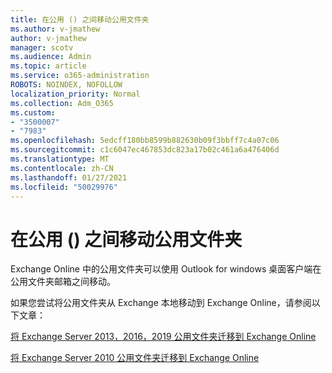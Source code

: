 ```yaml
---
title: 在公用 () 之间移动公用文件夹
ms.author: v-jmathew
author: v-jmathew
manager: scotv
ms.audience: Admin
ms.topic: article
ms.service: o365-administration
ROBOTS: NOINDEX, NOFOLLOW
localization_priority: Normal
ms.collection: Adm_O365
ms.custom:
- "3500007"
- "7983"
ms.openlocfilehash: 5edcff180bb8599b882630b09f3bbff7c4a07c06
ms.sourcegitcommit: c1c6047ec467853dc823a17b02c461a6a476406d
ms.translationtype: MT
ms.contentlocale: zh-CN
ms.lasthandoff: 01/27/2021
ms.locfileid: "50029976"
---
```

# <a name="move-public-folders-between-public-folder-mailboxes"></a>在公用 () 之间移动公用文件夹

Exchange Online 中的公用文件夹可以使用 Outlook for windows 桌面客户端在公用文件夹邮箱之间移动。

如果您尝试将公用文件夹从 Exchange 本地移动到 Exchange Online，请参阅以下文章：

[将 Exchange Server 2013，2016，2019 公用文件夹迁移到 Exchange Online](https://aka.ms/ModernPFToEXO)

[将 Exchange Server 2010 公用文件夹迁移到 Exchange Online](https://aka.ms/LegacyPFToEXO)
